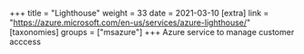 +++
title = "Lighthouse"
weight = 33
date = 2021-03-10
[extra]
link = "https://azure.microsoft.com/en-us/services/azure-lighthouse/"
[taxonomies]
groups = ["msazure"]
+++
Azure service to manage customer acccess

